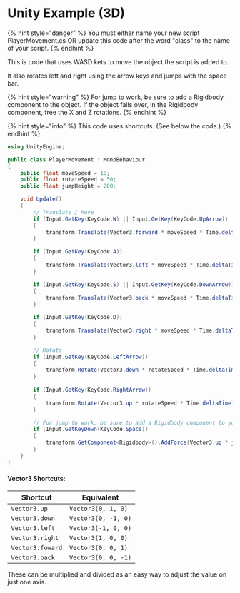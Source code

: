 # Unity Example (3D)

{% hint style="danger" %}
You must either name your new script PlayerMovement.cs OR update this code after the word "class" to the name of your script.
{% endhint %}

This is code that uses WASD kets to move the object the script is added to.

It also rotates left and right using the arrow keys and jumps with the space bar.

{% hint style="warning" %}
For jump to work, be sure to add a Rigidbody component to the object. If the object falls over, in the Rigidbody component, free the X and Z rotations.
{% endhint %}

{% hint style="info" %}
This code uses shortcuts. (See below the code.)
{% endhint %}

```csharp
using UnityEngine;

public class PlayerMovement : MonoBehaviour
{
    public float moveSpeed = 10;
    public float rotateSpeed = 50;
    public float jumpHeight = 200;

    void Update()
    {
        // Translate / Move
        if (Input.GetKey(KeyCode.W) || Input.GetKey(KeyCode.UpArrow))
        {
            transform.Translate(Vector3.forward * moveSpeed * Time.deltaTime);
        }

        if (Input.GetKey(KeyCode.A))
        {
            transform.Translate(Vector3.left * moveSpeed * Time.deltaTime);
        }

        if (Input.GetKey(KeyCode.S) || Input.GetKey(KeyCode.DownArrow))
        {
            transform.Translate(Vector3.back * moveSpeed * Time.deltaTime);
        }

        if (Input.GetKey(KeyCode.D))
        {
            transform.Translate(Vector3.right * moveSpeed * Time.deltaTime);
        }

        // Rotate
        if (Input.GetKey(KeyCode.LeftArrow))
        {
            transform.Rotate(Vector3.down * rotateSpeed * Time.deltaTime);
        }
        
        if (Input.GetKey(KeyCode.RightArrow)) 
        {
            transform.Rotate(Vector3.up * rotateSpeed * Time.deltaTime);
        }

        // For jump to work, be sure to add a Rigidbody component to your player object
        if (Input.GetKeyDown(KeyCode.Space))
        {
            transform.GetComponent<Rigidbody>().AddForce(Vector3.up * jumpHeight);
        }
    }
}
```

#### **Vector3 Shortcuts:**

| Shortcut         | Equivalent          |
| ---------------- | ------------------- |
| `Vector3.up`     | `Vector3(0, 1, 0)`  |
| `Vector3.down`   | `Vector3(0, -1, 0)` |
| `Vector3.left`   | `Vector3(-1, 0, 0)` |
| `Vector3.right`  | `Vector3(1, 0, 0)`  |
| `Vector3.foward` | `Vector3(0, 0, 1)`  |
| `Vector3.back`   | `Vector3(0, 0, -1)` |

These can be multiplied and divided as an easy way to adjust the value on just one axis.
